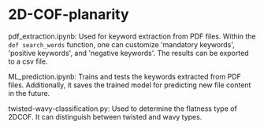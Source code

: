 # 2D-COF-planarity
pdf_extraction.ipynb: Used for keyword extraction from PDF files. Within the `def search_words` function, one can customize 'mandatory keywords', 'positive keywords', and 'negative keywords'. The results can be exported to a csv file.

ML_prediction.ipynb: Trains and tests the keywords extracted from PDF files. Additionally, it saves the trained model for predicting new file content in the future.

twisted-wavy-classification.py: Used to determine the flatness type of 2DCOF. It can distinguish between twisted and wavy types.
